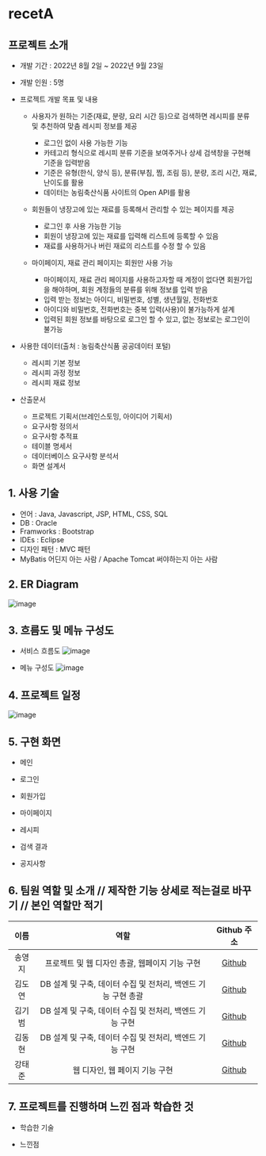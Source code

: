 # recetA

## 프로젝트 소개

- 개발 기간 : 2022년 8월 2일 ~ 2022년 9월 23일
- 개발 인원 : 5명

- 프로젝트 개발 목표 및 내용
  - 사용자가 원하는 기준(재료, 분량, 요리 시간 등)으로 검색하면 레시피를 분류 및 추천하여 맞춤 레시피 정보를 제공   
    - 로그인 없이 사용 가능한 기능   
    - 카테고리 형식으로 레시피 분류 기준을 보여주거나 상세 검색창을 구현해 기준을 입력받음   
    - 기준은 유형(한식, 양식 등), 분류(부침, 찜, 조림 등), 분량, 조리 시간, 재료, 난이도를 활용   
    - 데이터는 농림축산식품 사이트의 Open API를 활용   

  - 회원들이 냉장고에 있는 재료를 등록해서 관리할 수 있는 페이지를 제공   
    - 로그인 후 사용 가능한 기능   
    - 회원이 냉장고에 있는 재료를 입력해 리스트에 등록할 수 있음   
    - 재료를 사용하거나 버린 재료의 리스트를 수정 할 수 있음   

  - 마이페이지, 재료 관리 페이지는 회원만 사용 가능   
    - 마이페이지, 재료 관리 페이지를 사용하고자할 때 계정이 없다면 회원가입을 해야하며, 회원 계정들의 분류를 위해 정보를 입력 받음   
    - 입력 받는 정보는 아이디, 비밀번호, 성별, 생년월일, 전화번호   
    - 아이디와 비밀번호, 전화번호는 중복 입력(사용)이 불가능하게 설계   
    - 입력된 회원 정보를 바탕으로 로그인 할 수 있고, 없는 정보로는 로그인이 불가능   

- 사용한 데이터(출처 : 농림축산식품 공공데이터 포털)
  - 레시피 기본 정보
  - 레시피 과정 정보
  - 레시피 재료 정보

- 산출문서   
  - 프로젝트 기획서(브레인스토밍, 아이디어 기획서)
  - 요구사항 정의서
  - 요구사항 추적표
  - 테이블 명세서
  - 데이터베이스 요구사항 분석서
  - 화면 설계서

## 1. 사용 기술
- 언어 : Java, Javascript, JSP, HTML, CSS, SQL
- DB : Oracle
- Framworks : Bootstrap
- IDEs : Eclipse
- 디자인 패턴 : MVC 패턴
- MyBatis 어딘지 아는 사람 / Apache Tomcat 써야하는지 아는 사람

## 2. ER Diagram
![image](https://user-images.githubusercontent.com/89984853/198649694-9e975d06-8599-4fbc-8626-c9435d02f490.png)


## 3. 흐름도 및 메뉴 구성도
- 서비스 흐름도
![image](https://user-images.githubusercontent.com/89984853/198645290-2fe5f29b-7eba-4f67-81bb-72be47fb57eb.png)   

- 메뉴 구성도
![image](https://user-images.githubusercontent.com/89984853/198645738-cd9c4823-e3c6-4cbc-971c-c870bcc8519e.png)   

## 4. 프로젝트 일정
![image](https://user-images.githubusercontent.com/89984853/198654840-1af0df68-a262-4d93-82a4-ae77b238908f.png)


## 5. 구현 화면
- 메인   

- 로그인   

- 회원가입   

- 마이페이지   

- 레시피   

- 검색 결과   

- 공지사항   


## 6. 팀원 역할 및 소개 // 제작한 기능 상세로 적는걸로 바꾸기 // 본인 역할만 적기
|  이름  |  역할  |   Github 주소 |
| :----: | :----: | :-----------: |
| 송영지 | 프로젝트 및 웹 디자인 총괄, 웹페이지 기능 구현   | [Github](https://github.com/icecandywell) |
| 김도연 | DB 설계 및 구축, 데이터 수집 및 전처리, 백엔드 기능 구현 총괄   |   [Github](https://github.com/kdn00) |
| 김기범 | DB 설계 및 구축, 데이터 수집 및 전처리, 백엔드 기능 구현   |   [Github](https://github.com/colaage23) |
| 김동현 | DB 설계 및 구축, 데이터 수집 및 전처리, 백엔드 기능 구현   |    [Github](https://github.com/JamesKimberly) |
| 강태준 | 웹 디자인, 웹 페이지 기능 구현   | [Github](https://github.com/xowns123)  |

## 7. 프로젝트를 진행하며 느낀 점과 학습한 것
- 학습한 기술

- 느낀점
